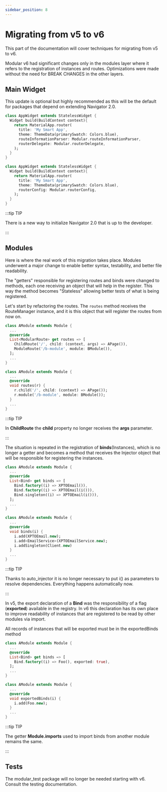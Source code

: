 ```yaml
---
sidebar_position: 8
---
```


# Migrating from v5 to v6

This part of the documentation will cover techniques for migrating from v5 to v6.

Modular v6 had significant changes only in the modules layer where it refers to the registration of instances and routes. Optimizations were made without the need for BREAK CHANGES in the other layers. 


## Main Widget 

This update is optional but highly recommended as this will be the default for packages that depend on extending Navigator 2.0.

```dart title="v5" {6-7}
class AppWidget extends StatelessWidget {
  Widget build(BuildContext context){
    return MaterialApp.router(
      title: 'My Smart App',
      theme: ThemeData(primarySwatch: Colors.blue),
      routeInformationParser: Modular.routeInformationParser,
      routerDelegate: Modular.routerDelegate,
    ); 
  }
}
```

```dart title="v6" {6}
class AppWidget extends StatelessWidget {
  Widget build(BuildContext context){
    return MaterialApp.router(
      title: 'My Smart App',
      theme: ThemeData(primarySwatch: Colors.blue),
      routerConfig: Modular.routerConfig,
    ); 
  }
}
```

:::tip TIP

There is a new way to initialize Navigator 2.0 that is up to the developer.

:::


## Modules

Here is where the real work of this migration takes place.
Modules underwent a major change to enable better syntax, testability, and better file readability.

The "getters" responsible for registering routes and binds were changed to methods, each one receiving an object that will help in the register. This way the method becomes "Stateless" allowing better tests of what is being registered.

Let's start by refactoring the routes.
The `routes` method receives the RouteManager instance, and it is this object that will register the routes from now on.


```dart title="v5" 
class AModule extends Module {
  ...
  @override
  List<ModularRoute> get routes => [
    ChildRoute('/', child: (context, args) => APage()),
    ModuleRoute('/b-module', module: BModule()),
  ];
  ...
}
```

```dart title="v6"
class AModule extends Module {
  ...
  @override
  void routes(r) {
    r.child('/', child: (context) => APage());
    r.module('/b-module', module: BModule());
  }
  ...
}
```

:::tip TIP

In **ChildRoute** the **child** property no longer receives the **args** parameter.

:::

The situation is repeated in the registration of **binds**(Instances), which is no longer a getter and becomes a method that receives the Injector object that will be responsible for registering the instances.

```dart title="v5" 
class AModule extends Module {
  ...
  @override
  List<Bind> get binds => [
    Bind.factory((i) => XPTOEmail()),
    Bind.factory((i) => XPTOEmail(i())),
    Bind.singleton((i) => XPTOEmail(i())),
  ];
  ...
}
```

```dart title="v6"
class AModule extends Module {
  ...
  @override
  void binds(i) {
    i.add(XPTOEmail.new);
    i.add<EmailService>(XPTOEmailService.new);
    i.addSingleton(Client.new)
  }
  ...
}
```

:::tip TIP

Thanks to auto_injector it is no longer necessary to put i() as parameters to resolve dependencies. Everything happens automatically now.

:::

In v5, the export declaration of a **Bind** was the responsibility of a flag (**exported**) available in the registry. In v6 this declaration has its own place to improve readability of instances that are registered to be read by other modules via import. 

All records of instances that will be exported must be in the exportedBinds method

```dart title="v5" 
class AModule extends Module {
  ...
  @override
  List<Bind> get binds => [
    Bind.factory((i) => Foo(), exported: true),
  ];
  ...
}
```

```dart title="v6"
class AModule extends Module {
  ...
  @override
  void exportedBinds(i) {
    i.add(Foo.new);
  }
  ...
}
```

:::tip TIP

The getter **Module.imports** used to import binds from another module remains the same.

:::

## Tests

The modular_test package will no longer be needed starting with v6. Consult the testing documentation.